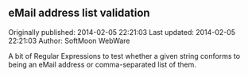 ## eMail address list validation

Originally published: 2014-02-05 22:21:03
Last updated: 2014-02-05 22:21:03
Author: SoftMoon WebWare

A bit of Regular Expressions to test whether a given string conforms to being an eMail address or comma-separated list of them.